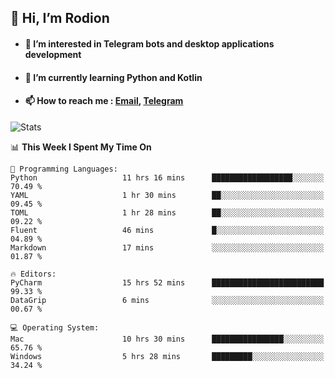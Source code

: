 ## 👋 Hi, I’m Rodion
- #### 👀 I’m interested in Telegram bots and desktop applications development
- #### 🌱 I’m currently learning Python and Kotlin
- #### 📫 How to reach me : [Email](mailto:me@lavn.ml), [Telegram](https://t.me/rodion_gudz)

![Stats](https://github-readme-stats.vercel.app/api?username=rodion-gudz&show_icons=true&theme=github_dark&hide_border=true&hide=issues&count_private=true&layout=compact)


<!--START_SECTION:waka-->
📊 **This Week I Spent My Time On** 

```text
💬 Programming Languages: 
Python                   11 hrs 16 mins      ██████████████████░░░░░░░   70.49 % 
YAML                     1 hr 30 mins        ██░░░░░░░░░░░░░░░░░░░░░░░   09.45 % 
TOML                     1 hr 28 mins        ██░░░░░░░░░░░░░░░░░░░░░░░   09.22 % 
Fluent                   46 mins             █░░░░░░░░░░░░░░░░░░░░░░░░   04.89 % 
Markdown                 17 mins             ░░░░░░░░░░░░░░░░░░░░░░░░░   01.87 % 

🔥 Editors: 
PyCharm                  15 hrs 52 mins      █████████████████████████   99.33 % 
DataGrip                 6 mins              ░░░░░░░░░░░░░░░░░░░░░░░░░   00.67 % 

💻 Operating System: 
Mac                      10 hrs 30 mins      ████████████████░░░░░░░░░   65.76 % 
Windows                  5 hrs 28 mins       █████████░░░░░░░░░░░░░░░░   34.24 % 
```


<!--END_SECTION:waka-->
